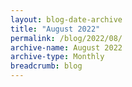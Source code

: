 ```yaml
---
layout: blog-date-archive
title: "August 2022"
permalink: /blog/2022/08/
archive-name: August 2022
archive-type: Monthly
breadcrumb: blog
---
```

